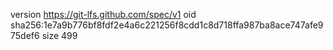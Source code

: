 version https://git-lfs.github.com/spec/v1
oid sha256:1e7a9b776bf8fdf2e4a6c221256f8cdd1c8d718ffa987ba8ace747afe975def6
size 499
